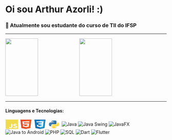 # Oi sou Arthur Azorli! :)


### 📘 Atualmente sou estudante do curso de TII do IFSP


<hr>

<div>
  <img height="180em" width = "45%" src = "https://github-readme-stats.vercel.app/api?username=arthurazorli&show_icons=true&theme=monokai">
  <img height="180em" width = "45%" src = "https://github-readme-stats.vercel.app/api/top-langs/?username=arthurazorli&hide_progress=true&theme=monokai">
</div>

<hr>

#### Linguagens e Tecnologias:
<div style="display: inline_block">
  <img align="center" alt="Js" height="30" width="40" src="https://raw.githubusercontent.com/devicons/devicon/master/icons/javascript/javascript-plain.svg">
  <img align="center" alt="HTML" height="30" width="40" src="https://raw.githubusercontent.com/devicons/devicon/master/icons/html5/html5-original.svg">
  <img align="center" alt="CSS" height="30" width="40" src="https://raw.githubusercontent.com/devicons/devicon/master/icons/css3/css3-original.svg">
  <img align="center" alt="Python" height="30" width="40" src="https://raw.githubusercontent.com/devicons/devicon/master/icons/python/python-original.svg">
  <img align="center" alt="Java" height="30" width="40" src="https://cdn.jsdelivr.net/gh/devicons/devicon/icons/java/java-original.svg">
  <img align="center" alt="Java Swing" height="30" src="https://www.marksmantech.com/images/technology/javaswing.png">
  <img align="center" alt="JavaFX" height="30" src="https://upload.wikimedia.org/wikipedia/commons/3/30/JavaFX_text_logo.png">
  <img align="center" alt="Java to Android" height="30" src="https://blogger.googleusercontent.com/img/b/R29vZ2xl/AVvXsEg1R-DR0fTaF0l_68okqfoXHwKMuOOvJfJI1ZKMWO6prdsYK4OSawwA-QDvFX_A4BysdMe4jzgFvVNfscQFhFSywhLP10HLHZu_oHs7hGUtDWCI_ZpfiVotfRclxL-yRO0EKKNIb9EOAnE/s0/image9.png">
  <img align="center" alt="PHP" height="30" src="https://upload.wikimedia.org/wikipedia/commons/thumb/2/27/PHP-logo.svg/1280px-PHP-logo.svg.png">
  <img align="center" alt="SQL" height="30" src="https://upload.wikimedia.org/wikipedia/he/thumb/6/62/MySQL.svg/640px-MySQL.svg.png">
  <img align="center" alt="Dart" height="30" src ="https://upload.wikimedia.org/wikipedia/commons/7/7e/Dart-logo.png">
  <img align="center" alt="Flutter" height="30" src="https://cdn-images-1.medium.com/max/1200/1*5-aoK8IBmXve5whBQM90GA.png">
</div>
